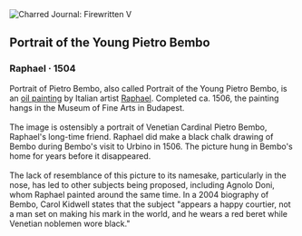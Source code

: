 <div class="artwork-of-the-day">
  <div class="container">
    <div class="img-wrapper">
      <img
        src="https://uploads0.wikiart.org/images/raphael/portrait-of-the-young-pietro-bembo-1504.jpg!Large.jpg"
        alt="Charred Journal: Firewritten V" />
    </div>
    <div class="artwork-detail">
      <div class="artwork-origin"> 
        <h2 class="artwork-name">Portrait of the Young Pietro Bembo</h2>
        <h3 class="artist">
          Raphael
                    ·  1504
        </h3>
      </div>
      <p class="description">
        <span class="artwork-description-text ng-binding" ng-bind-html="viewModel.ArtworkOfTheDay.Description | unsafe">Portrait of Pietro Bembo, also called Portrait of the Young Pietro Bembo, is an <a target="_blank" href="/en/paintings-by-media/oil-on-sacking">oil painting</a> by Italian artist <a target="_blank" href="/en/raphael">Raphael</a>. Completed ca. 1506, the painting hangs in the Museum of Fine Arts in Budapest.
<br>
<br>The image is ostensibly a portrait of Venetian Cardinal Pietro Bembo, Raphael's long-time friend. Raphael did make a black chalk drawing of Bembo during Bembo's visit to Urbino in 1506. The picture hung in Bembo's home for years before it disappeared.
<br>
<br>The lack of resemblance of this picture to its namesake, particularly in the nose, has led to other subjects being proposed, including Agnolo Doni, whom Raphael painted around the same time. In a 2004 biography of Bembo, Carol Kidwell states that the subject "appears a happy courtier, not a man set on making his mark in the world, and he wears a red beret while Venetian noblemen wore black."</span>
                        <div class="text-shadow-container" ng-show="showShadow" style=""></div>
      </p>
    </div>
  </div>

</div>
